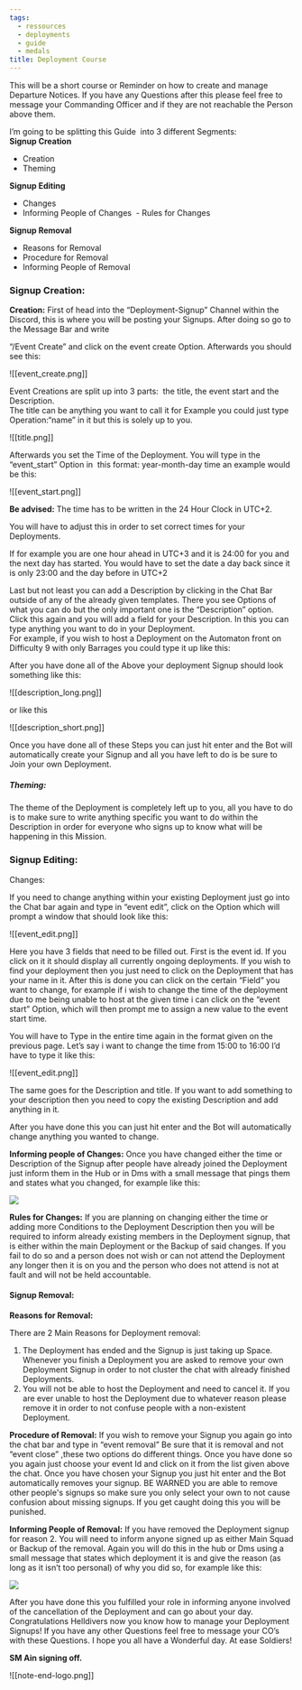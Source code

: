 ```yaml
---
tags:
  - ressources
  - deployments
  - guide
  - medals
title: Deployment Course
---
```

This will be a short course or Reminder on how to create and manage Departure Notices. If you have any Questions after this please feel free to message your Commanding Officer and if they are not reachable the Person above them.

I’m going to be splitting this Guide  into 3 different Segments:  
**Signup Creation**
- Creation  
- Theming  

**Signup Editing**
- Changes  
- Informing People of Changes
 - Rules for Changes

**Signup Removal**  
- Reasons for Removal
- Procedure for Removal
- Informing People of Removal

### Signup Creation:
**Creation:**
First of head into the “Deployment-Signup” Channel within the Discord, this is where you will be posting your Signups. After doing so go to the Message Bar and write 

“/Event Create” and click on the event create Option. Afterwards you should see this:  

![[event_create.png]]

Event Creations are split up into 3 parts:  the title, the event start and the Description.  
The title can be anything you want to call it for Example you could just type Operation:“name” in it but this is solely up to you.  

![[title.png]]

Afterwards you set the Time of the Deployment. You will type in the “event_start” Option in  this format: year-month-day time an example would be this:  

![[event_start.png]]

**Be advised:** The time has to be written in the 24 Hour Clock in UTC+2.

You will have to adjust this in order to set correct times for your Deployments.

If for example you are one hour ahead in UTC+3 and it is 24:00 for you and the next day has started. You would have to set the date a day back since it is only 23:00 and the day before in UTC+2

  
Last but not least you can add a Description by clicking in the Chat Bar outside of any of the already given templates. There you see Options of what you can do but the only important one is the “Description” option. Click this again and you will add a field for your Description. In this you can type anything you want to do in your Deployment.  
For example, if you wish to host a Deployment on the Automaton front on Difficulty 9 with only Barrages you could type it up like this:


After you have done all of the Above your deployment Signup should look something like this:

![[description_long.png]]

or like this

![[description_short.png]]

Once you have done all of these Steps you can just hit enter and the Bot will automatically create your Signup and all you have left to do is be sure to Join your own Deployment.

##### Theming:
The theme of the Deployment is completely left up to you, all you have to do is to make sure to write anything specific you want to do within the Description in order for everyone who signs up to know what will be happening in this Mission.

### Signup Editing:

Changes:

If you need to change anything within your existing Deployment just go into the Chat bar again and type in “event edit”, click on the Option which will prompt a window that should look like this:  

![[event_edit.png]]

Here you have 3 fields that need to be filled out. First is the event id. If you click on it it should display all currently ongoing deployments. If you wish to find your deployment then you just need to click on the Deployment that has your name in it. After this is done you can click on the certain “Field” you want to change, for example if i wish to change the time of the deployment due to me being unable to host at the given time i can click on the “event start” Option, which will then prompt me to assign a new value to the event start time.

You will have to Type in the entire time again in the format given on the previous page. Let’s say i want to change the time from 15:00 to 16:00 I’d have to type it like this:

![[event_edit.png]]

The same goes for the Description and title. If you want to add something to your description then you need to copy the existing Description and add anything in it.

After you have done this you can just hit enter and the Bot will automatically change anything you wanted to change.

**Informing people of Changes:**
Once you have changed either the time or Description of the Signup after people have already joined the Deployment just inform them in the Hub or in Dms with a small message that pings them and states what you changed, for example like this:

![](https://lh7-rt.googleusercontent.com/docsz/AD_4nXdeF_eSWgWp2WqkiXa60K6waoDD-6sfJhA4G1Bh-u5P1-cK-9TbB6gdVEMzUOuqMzAcwn0pnXzYN2750Dl7v6K475dyhQt4KOwsPPs4GTO3ixR8BiLs9ra5mUYKBFZS8i5DfcUnZpZrMhx4otvXxppKaC4?key=W5XAO3bVFvSLejVCAHP2MA)

**Rules for Changes:**
If you are planning on changing either the time or adding more Conditions to the Deployment Description then you will be required to inform already existing members in the Deployment signup, that is either within the main Deployment or the Backup of said changes. If you fail to do so and a person does not wish or can not attend the Deployment any longer then it is on you and the person who does not attend is not at fault and will not be held accountable.
#### Signup Removal:
**Reasons for Removal:**

There are 2 Main Reasons for Deployment removal:  
1. The Deployment has ended and the Signup is just taking up Space.
Whenever you finish a Deployment you are asked to remove your own Deployment Signup in order to not cluster the chat with already finished Deployments.
2. You will not be able to host the Deployment and need to cancel it.
If you are ever unable to host the Deployment due to whatever reason please remove it in order to not confuse people with a non-existent Deployment.

**Procedure of Removal:**
If you wish to remove your Signup you again go into the chat bar and type in “event removal”
Be sure that it is removal and not “event close” ,these two options do different things.
Once you have done so you again just choose your event Id and click on it from the list given above the chat. Once you have chosen your Signup you just hit enter and the Bot automatically removes your signup. BE WARNED you are able to remove other people's signups so make sure you only select your own to not cause confusion about missing signups. If you get caught doing this you will be punished.

**Informing People of Removal:**
If you have removed the Deployment signup for reason 2. You will need to inform anyone signed up as either Main Squad or Backup of the removal.
Again you will do this in the hub or Dms using a small message that states which deployment it is and give the reason (as long as it isn’t too personal) of why you did so, for example like this:

![](https://lh7-rt.googleusercontent.com/docsz/AD_4nXcQEhavL1FRH4eNnJIK4i-t-w0nQ2x4BjAJDCI8OrQ3l2ky-2ywy22A8sTqAlkKa026G97Xbt4ekwbMya8PZl3qAGn0q-8YzDRtfTgQ72QB9W5kfC7jw6zWk8K6xCgIOROKx04q_Lz53i9Tem1BRxFnIQG1?key=W5XAO3bVFvSLejVCAHP2MA)

After you have done this you fulfilled your role in informing anyone involved of the cancellation of the Deployment and can go about your day.
Congratulations Helldivers now you know how to manage your Deployment Signups!
If you have any other Questions feel free to message your CO’s with these Questions.
I hope you all have a Wonderful day. At ease Soldiers!  
  
**SM Ain signing off.**


![[note-end-logo.png]]